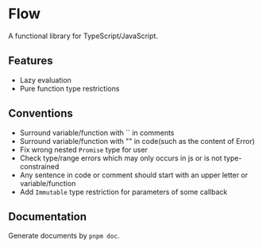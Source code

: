 # Flow

A functional library for TypeScript/JavaScript.

## Features

- Lazy evaluation
- Pure function type restrictions

## Conventions

- Surround variable/function with \`\` in comments
- Surround variable/function with \"\" in code(such as the content of Error)
- Fix wrong nested `Promise` type for user
- Check type/range errors which may only occurs in js or is not type-constrained
- Any sentence in code or comment should start with an upper letter or variable/function
- Add `Immutable` type restriction for parameters of some callback

## Documentation

Generate documents by `pnpm doc`.
